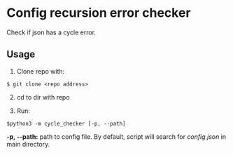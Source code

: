 # Config recursion error checker

Check if json has a cycle error.

## Usage

1) Clone repo with:

`$ git clone <repo address>`

2) cd to dir with repo

3) Run:

`$python3 -m cycle_checker [-p, --path]`

<b>-p, --path:</b> path to config file. By default, script will search for <i>config.json</i> in main directory.
